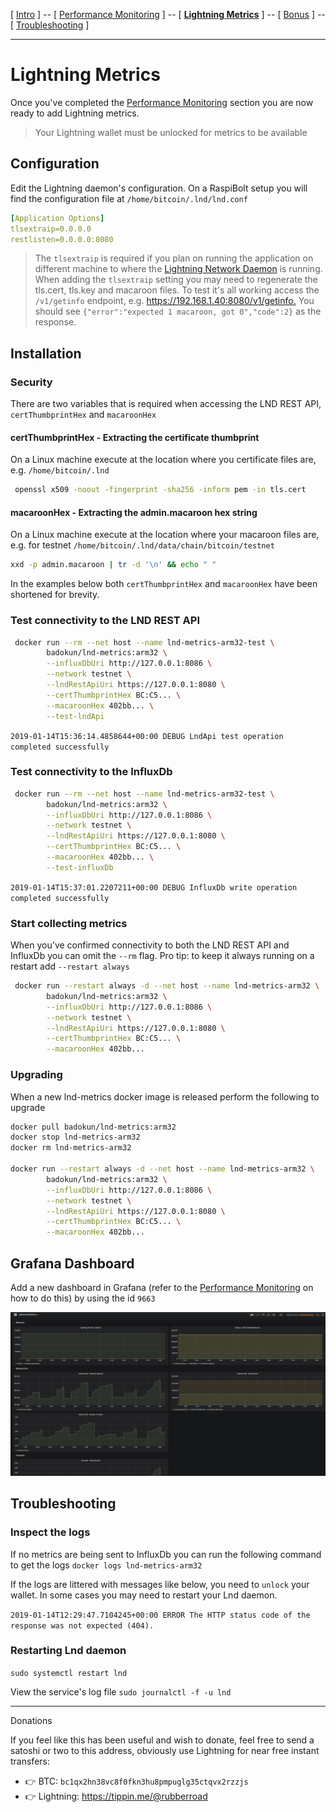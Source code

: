 ﻿[ [Intro](intro.md) ] -- [ [Performance Monitoring](performance_monitoring.md) ] -- [ [**Lightning Metrics**](lightning_metrics.md) ] -- [ [Bonus](bonus.md) ] -- [ [Troubleshooting](troubleshooting.md) ]

------

# Lightning Metrics

Once you've completed the [Performance Monitoring](performance_monitoring.md) section you are now ready to add Lightning metrics.

> Your Lightning wallet must be unlocked for metrics to be available

## Configuration

Edit the Lightning daemon's configuration. On a RaspiBolt setup you will find the configuration file at `/home/bitcoin/.lnd/lnd.conf`

```yml
[Application Options]
tlsextraip=0.0.0.0
restlisten=0.0.0.0:8080
```

> The `tlsextraip` is required if you plan on running the application on different machine to where the [Lightning Network Daemon](https://github.com/lightningnetwork/lnd) ️is running.
> When adding the `tlsextraip` setting you may need to regenerate the tls.cert, tls.key and macaroon files. To test it's all working access the `/v1/getinfo` endpoint, e.g.  <https://192.168.1.40:8080/v1/getinfo.> You should see `{"error":"expected 1 macaroon, got 0","code":2}` as the response.

## Installation

### Security

There are two variables that is required when accessing the LND REST API, `certThumbprintHex` and `macaroonHex`

#### certThumbprintHex - Extracting the certificate thumbprint

On a Linux machine execute at the location where you certificate files are, e.g. `/home/bitcoin/.lnd`

```bash
 openssl x509 -noout -fingerprint -sha256 -inform pem -in tls.cert
```

#### macaroonHex - Extracting the admin.macaroon hex string

On a Linux machine execute at the location where your macaroon files are, e.g. for testnet `/home/bitcoin/.lnd/data/chain/bitcoin/testnet`

```bash
xxd -p admin.macaroon | tr -d '\n' && echo " "
```

In the examples below both `certThumbprintHex` and `macaroonHex` have been shortened for brevity.

### Test connectivity to the LND REST API

```bash
 docker run --rm --net host --name lnd-metrics-arm32-test \
        badokun/lnd-metrics:arm32 \
        --influxDbUri http://127.0.0.1:8086 \
        --network testnet \
        --lndRestApiUri https://127.0.0.1:8080 \
        --certThumbprintHex BC:C5... \
        --macaroonHex 402bb... \
        --test-lndApi
```

`2019-01-14T15:36:14.4858644+00:00 DEBUG LndApi test operation completed successfully`

### Test connectivity to the InfluxDb

```bash
 docker run --rm --net host --name lnd-metrics-arm32-test \
        badokun/lnd-metrics:arm32 \
        --influxDbUri http://127.0.0.1:8086 \
        --network testnet \
        --lndRestApiUri https://127.0.0.1:8080 \
        --certThumbprintHex BC:C5... \
        --macaroonHex 402bb... \
        --test-influxDb
```

`2019-01-14T15:37:01.2207211+00:00 DEBUG InfluxDb write operation completed successfully`

### Start collecting metrics

When you've confirmed connectivity to both the LND REST API and InfluxDb you can omit the `--rm` flag. Pro tip: to keep it always running on a restart add `--restart always`

```bash
 docker run --restart always -d --net host --name lnd-metrics-arm32 \
        badokun/lnd-metrics:arm32 \
        --influxDbUri http://127.0.0.1:8086 \
        --network testnet \
        --lndRestApiUri https://127.0.0.1:8080 \
        --certThumbprintHex BC:C5... \
        --macaroonHex 402bb...
```

### Upgrading

When a new lnd-metrics docker image is released perform the following to upgrade

```bash
docker pull badokun/lnd-metrics:arm32
docker stop lnd-metrics-arm32
docker rm lnd-metrics-arm32

docker run --restart always -d --net host --name lnd-metrics-arm32 \
        badokun/lnd-metrics:arm32 \
        --influxDbUri http://127.0.0.1:8086 \
        --network testnet \
        --lndRestApiUri https://127.0.0.1:8080 \
        --certThumbprintHex BC:C5... \
        --macaroonHex 402bb...
```

## Grafana Dashboard

Add a new dashboard in Grafana (refer to the [Performance Monitoring](performance_monitoring.md) on how to do this)
by using the id `9663`

![Grafana](resources/grafana-metrics.jpg)

## Troubleshooting

### Inspect the logs

If no metrics are being sent to InfluxDb you can run the following command to get the logs `docker logs lnd-metrics-arm32`

If the logs are littered with messages like below, you need to `unlock` your wallet. In some cases you may need to restart your Lnd daemon.

`2019-01-14T12:29:47.7104245+00:00 ERROR The HTTP status code of the response was not expected (404).`

### Restarting Lnd daemon

`sudo systemctl restart lnd`

View the service's log file `sudo journalctl -f -u lnd`

------

Donations

If you feel like this has been useful and wish to donate, feel free to send a satoshi or two to this address, obviously use Lightning for near free instant transfers:

* 👉 BTC: `bc1qx2hn38vc8f0fkn3hu8pmpuglg35ctqvx2rzzjs`
* 👉 Lightning: <https://tippin.me/@rubberroad>
